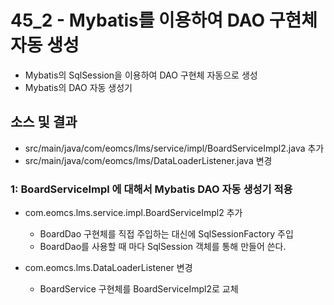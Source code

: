 # 45_2 - Mybatis를 이용하여 DAO 구현체 자동 생성

- Mybatis의 SqlSession을 이용하여 DAO 구현체 자동으로 생성
- Mybatis의 DAO 자동 생성기

## 소스 및 결과

- src/main/java/com/eomcs/lms/service/impl/BoardServiceImpl2.java 추가
- src/main/java/com/eomcs/lms/DataLoaderListener.java 변경


### 1: BoardServiceImpl 에 대해서 Mybatis DAO 자동 생성기 적용

- com.eomcs.lms.service.impl.BoardServiceImpl2 추가
  - BoardDao 구현체를 직접 주입하는 대신에 SqlSessionFactory 주입
  - BoardDao를 사용할 때 마다 SqlSession 객체를 통해 만들어 쓴다. 
  
- com.eomcs.lms.DataLoaderListener 변경
  - BoardService 구현체를 BoardServiceImpl2로 교체
